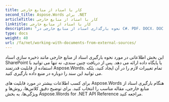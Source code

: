 ```yaml
---
title: کار با اسناد از منابع خارجی
second_title: Aspose.Words برای .NET
articleTitle: کار با اسناد از منابع خارجی
linktitle: کار با اسناد از منابع خارجی
description: "نحوه بارگذاری اسناد از منابع خارجی در C#. PDF، DOCX، DOC، RTF، ODT، EPUB، HTML و فایل‌های دیگر را از SharePoint یا پایگاه داده برای پردازش بیشتر با استفاده از C# بارگیری کنید."
type: docs
weight: 40
url: /fa/net/working-with-documents-from-external-sources/
---
```


این بخش اطلاعاتی در مورد نحوه بارگیری اسناد از منابع خارجی مانند ذخیره سازی اسناد SharePoint یا پایگاه داده ارائه می دهد. پس از دریافت چنین سندی، نه تنها می توانید با استفاده از قابلیت قدرتمند Aspose.Words، تمام تغییرات لازم را در آن ایجاد کنید، بلکه می توانید این سند را دوباره در منبع داده بارگیری کنید.

برای کسب اطلاعات بیشتر در مورد قابلیت های Aspose.Words هنگام بارگیری اسناد از منابع خارجی، مقاله مناسب را انتخاب کنید. برای توضیح دقیق کلاس‌ها، روش‌ها و ویژگی‌ها، به بخش Aspose.Words for .NET API Reference مراجعه کنید.